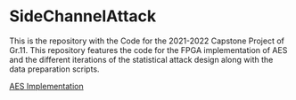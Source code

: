 # SideChannelAttack

This is the repository with the Code for the 2021-2022 Capstone Project of Gr.11. This repository features the code for the FPGA implementation of AES and the different iterations of the statistical attack design along with the data preparation scripts.

[AES Implementation](https://github.com/boppreh/aes/blob/master/aes.py)

